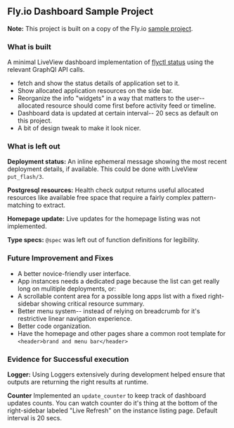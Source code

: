 ## Fly.io Dashboard Sample Project

**Note:** This project is built on a copy of the Fly.io [sample project](https://github.com/fly-hiring/phoenix-full-stack-work-sample).

### What is built
A minimal LiveView dashboard implementation of [flyctl status](https://fly.io/docs/flyctl/status/) using the relevant GraphQl API calls.
- fetch and show the status details of application set to it.
- Show allocated application resources on the side bar.
- Reorganize the info "widgets" in a way that matters to the user-- allocated resource should come first before activity feed or timeline.
- Dashboard data is updated at certain interval-- 20 secs as default on this project.
- A bit of design tweak to make it look nicer.

### What is left out
**Deployment status:** An inline ephemeral message showing the most recent deployment details, if available. This
could be done with LiveView `put_flash/3`.

**Postgresql resources:** Health check output returns useful allocated resources like available free space that
require a fairly complex pattern-matching to extract.

**Homepage update:** Live updates for the homepage listing was not implemented.

**Type specs:** `@spec` was left out of function definitions for legibility.

### Future Improvement and Fixes
- A better novice-friendly user interface.
- App instances needs a dedicated page because the list can get really long on mulitiple deployments, or:
- A scrollable content area for a possible long apps list with a fixed right-sidebar showing critical resource summary.
- Better menu system-- instead of relying on breadcrumb for it's restrictive linear navigation experience.
- Better code organization.
- Have the homepage and other pages share a common root template for `<header>brand and menu bar</header>`

### Evidence for Successful execution
**Logger:** Using Loggers extensively during development helped ensure that outputs are returning the right results at runtime.

**Counter** Implemented an `update_counter` to keep track of dashboard updates counts. You can watch counter do it's thing
at the bottom of the right-sidebar labeled "Live Refresh" on the instance listing page. Default interval is 20 secs.





